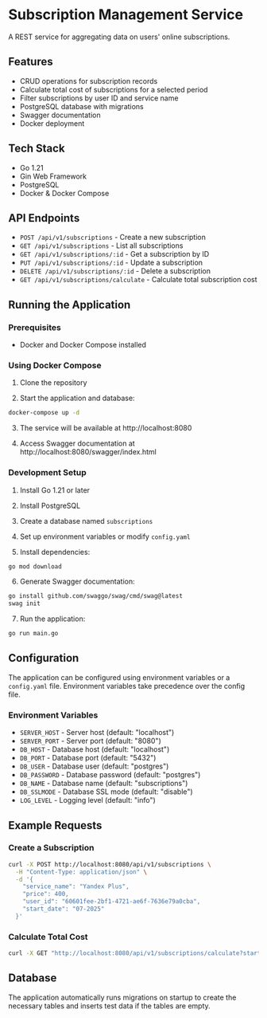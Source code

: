 # Subscription Management Service

A REST service for aggregating data on users' online subscriptions.

## Features

- CRUD operations for subscription records
- Calculate total cost of subscriptions for a selected period
- Filter subscriptions by user ID and service name
- PostgreSQL database with migrations
- Swagger documentation
- Docker deployment

## Tech Stack

- Go 1.21
- Gin Web Framework
- PostgreSQL
- Docker & Docker Compose

## API Endpoints

- `POST /api/v1/subscriptions` - Create a new subscription
- `GET /api/v1/subscriptions` - List all subscriptions
- `GET /api/v1/subscriptions/:id` - Get a subscription by ID
- `PUT /api/v1/subscriptions/:id` - Update a subscription
- `DELETE /api/v1/subscriptions/:id` - Delete a subscription
- `GET /api/v1/subscriptions/calculate` - Calculate total subscription cost

## Running the Application

### Prerequisites

- Docker and Docker Compose installed

### Using Docker Compose

1. Clone the repository

2. Start the application and database:

```bash
docker-compose up -d
```

3. The service will be available at http://localhost:8080

4. Access Swagger documentation at http://localhost:8080/swagger/index.html

### Development Setup

1. Install Go 1.21 or later

2. Install PostgreSQL

3. Create a database named `subscriptions`

4. Set up environment variables or modify `config.yaml`

5. Install dependencies:

```bash
go mod download
```

6. Generate Swagger documentation:

```bash
go install github.com/swaggo/swag/cmd/swag@latest
swag init
```

7. Run the application:

```bash
go run main.go
```

## Configuration

The application can be configured using environment variables or a `config.yaml` file. Environment variables take precedence over the config file.

### Environment Variables

- `SERVER_HOST` - Server host (default: "localhost")
- `SERVER_PORT` - Server port (default: "8080")
- `DB_HOST` - Database host (default: "localhost")
- `DB_PORT` - Database port (default: "5432")
- `DB_USER` - Database user (default: "postgres")
- `DB_PASSWORD` - Database password (default: "postgres")
- `DB_NAME` - Database name (default: "subscriptions")
- `DB_SSLMODE` - Database SSL mode (default: "disable")
- `LOG_LEVEL` - Logging level (default: "info")

## Example Requests

### Create a Subscription

```bash
curl -X POST http://localhost:8080/api/v1/subscriptions \
  -H "Content-Type: application/json" \
  -d '{
    "service_name": "Yandex Plus",
    "price": 400,
    "user_id": "60601fee-2bf1-4721-ae6f-7636e79a0cba",
    "start_date": "07-2025"
  }'
```

### Calculate Total Cost

```bash
curl -X GET "http://localhost:8080/api/v1/subscriptions/calculate?start_period=01-2023&end_period=12-2023&user_id=60601fee-2bf1-4721-ae6f-7636e79a0cba"
```

## Database

The application automatically runs migrations on startup to create the necessary tables and inserts test data if the tables are empty.